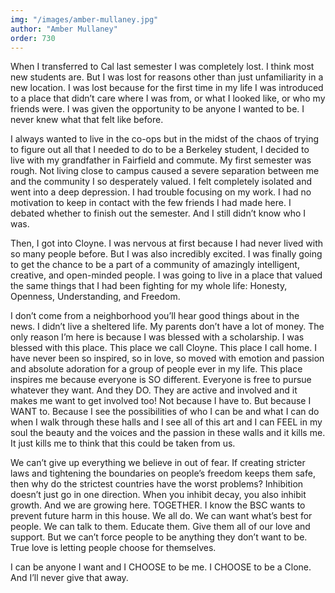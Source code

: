 ```yaml
---
img: "/images/amber-mullaney.jpg"
author: "Amber Mullaney"
order: 730
---
```

When I transferred to Cal last semester I was completely lost. I think most new students are. But I was lost for reasons other than just unfamiliarity in a new location. I was lost because for the first time in my life I was introduced to a place that didn’t care where I was from, or what I looked like, or who my friends were. I was given the opportunity to be anyone I wanted to be. I never knew what that felt like before.

I always wanted to live in the co-ops but in the midst of the chaos of trying to figure out all that I needed to do to be a Berkeley student, I decided to live with my grandfather in Fairfield and commute. My first semester was rough. Not living close to campus caused a severe separation between me and the community I so desperately valued. I felt completely isolated and went into a deep depression. I had trouble focusing on my work. I had no motivation to keep in contact with the few friends I had made here. I debated whether to finish out the semester. And I still didn’t know who I was.

Then, I got into Cloyne. I was nervous at first because I had never lived with so many people before. But I was also incredibly excited. I was finally going to get the chance to be a part of a community of amazingly intelligent, creative, and open-minded people. I was going to live in a place that valued the same things that I had been fighting for my whole life: Honesty, Openness, Understanding, and Freedom.

I don’t come from a neighborhood you’ll hear good things about in the news. I didn’t live a sheltered life. My parents don’t have a lot of money. The only reason I’m here is because I was blessed with a scholarship. I was blessed with this place. This place we call Cloyne. This place I call home. I have never been so inspired, so in love, so moved with emotion and passion and absolute adoration for a group of people ever in my life. This place inspires me because everyone is SO different. Everyone is free to pursue whatever they want. And they DO. They are active and involved and it makes me want to get involved too! Not because I have to. But because I WANT to. Because I see the possibilities of who I can be and what I can do when I walk through these halls and I see all of this art and I can FEEL in my soul the beauty and the voices and the passion in these walls and it kills me. It just kills me to think that this could be taken from us.

We can’t give up everything we believe in out of fear. If creating stricter laws and tightening the boundaries on people’s freedom keeps them safe, then why do the strictest countries have the worst problems? Inhibition doesn’t just go in one direction. When you inhibit decay, you also inhibit growth. And we are growing here. TOGETHER. I know the BSC wants to prevent future harm in this house. We all do. We can want what’s best for people. We can talk to them. Educate them. Give them all of our love and support. But we can’t force people to be anything they don’t want to be. True love is letting people choose for themselves.

I can be anyone I want and I CHOOSE to be me. I CHOOSE to be a Clone. And I’ll never give that away.
